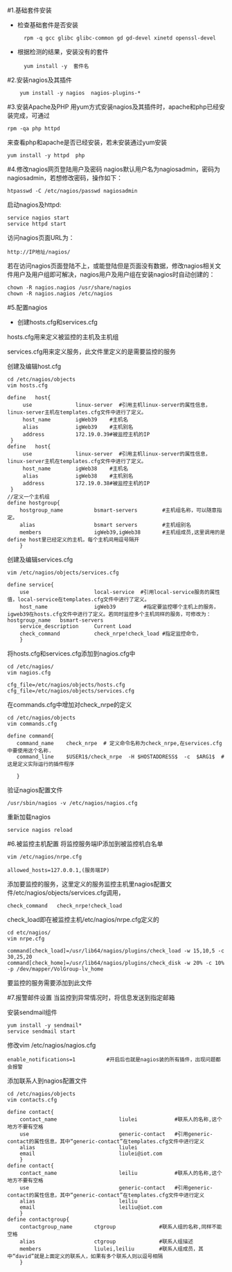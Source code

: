 #1.基础套件安装
- 检查基础套件是否安装

     	rpm -q gcc glibc glibc-common gd gd-devel xinetd openssl-devel

- 根据检测的结果，安装没有的套件

    	yum install -y  套件名            
    
#2.安装nagios及其插件

	    yum install -y nagios  nagios-plugins-*

#3.安装Apache及PHP
用yum方式安装nagios及其插件时，apache和php已经安装完成，可通过

	rpm -qa php httpd

来查看php和apache是否已经安装，若未安装通过yum安装

	yum install -y httpd  php
#4.修改nagios网页登陆用户及密码
nagios默认用户名为nagiosadmin，密码为nagiosadmin，若想修改密码，操作如下：

	htpasswd -C /etc/nagios/passwd nagiosadmin


启动nagios及httpd:

	service nagios start
	service httpd start

访问nagios页面URL为：

	http://IP地址/nagios/

若在访问nagios页面登陆不上，或能登陆但是页面没有数据，修改nagios相关文件用户及用户组即可解决，nagios用户及用户组在安装nagios时自动创建的：

	chown -R nagios.nagios /usr/share/nagios
	chown -R nagios.nagios /etc/nagios

#5.配置nagios
- 创建hosts.cfg和services.cfg

hosts.cfg用来定义被监控的主机及主机组

services.cfg用来定义服务，此文件里定义的是需要监控的服务

创建及编辑host.cfg

	cd /etc/nagios/objects
	vim hosts.cfg

	define   host{
         use              linux-server  #引用主机linux-server的属性信息，linux-server主机在templates.cfg文件中进行了定义。
         host_name        igWeb39    #主机名
         alias            igWeb39    #主机别名
         address          172.19.0.39#被监控主机的IP
  	 }
	define   host{
         use              linux-server  #引用主机linux-server的属性信息，linux-server主机在templates.cfg文件中进行了定义。
         host_name        igWeb38    #主机名
         alias            igWeb38    #主机别名
         address          172.19.0.38#被监控主机的IP
  	 }
	//定义一个主机组   
	define hostgroup{      
        hostgroup_name          bsmart-servers        #主机组名称，可以随意指定。
        alias                   bsmart servers        #主机组别名
        members                 igWeb39,igWeb38       #主机组成员,这里调用的是define host里已经定义的主机，每个主机间用逗号隔开  
        }

创建及编辑services.cfg

	vim /etc/nagios/objects/services.cfg

	define service{
        use                     local-service  #引用local-service服务的属性值，local-service在templates.cfg文件中进行了定义。
        host_name               igWeb39         #指定要监控哪个主机上的服务，igweb39在hosts.cfg文件中进行了定义。若同时监控多个主机同样的服务，可修改为：hostgroup_name   bsmart-servers
        service_description     Current Load
        check_command           check_nrpe!check_load #指定监控命令，
        }

将hosts.cfg和services.cfg添加到nagios.cfg中

	cd /etc/nagios/
	vim nagios.cfg

	cfg_file=/etc/nagios/objects/hosts.cfg
	cfg_file=/etc/nagios/objects/services.cfg

在commands.cfg中增加对check_nrpe的定义

	cd /etc/nagios/objects
	vim commands.cfg 

	define command{
       command_name    check_nrpe  # 定义命令名称为check_nrpe,在services.cfg中要使用这个名称.
       command_line    $USER1$/check_nrpe  -H $HOSTADDRESS$  -c  $ARG1$  #这是定义实际运行的插件程序

       }



验证nagios配置文件

	/usr/sbin/nagios -v /etc/nagios/nagios.cfg 

重新加载nagios

	service nagios reload

#6.被监控主机配置
将监控服务端IP添加到被监控机白名单

	vim /etc/nagios/nrpe.cfg 

	allowed_hosts=127.0.0.1,(服务端IP)

添加要监控的服务，这里定义的服务监控主机里nagios配置文件/etc/nagios/objects/services.cfg调用，

	check_command   check_nrpe!check_load
check_load即在被监控主机/etc/nagios/nrpe.cfg定义的

	cd etc/nagios/
	vim nrpe.cfg

	command[check_load]=/usr/lib64/nagios/plugins/check_load -w 15,10,5 -c 30,25,20
	command[check_home]=/usr/lib64/nagios/plugins/check_disk -w 20% -c 10% -p /dev/mapper/VolGroup-lv_home
要监控的服务需要添加到此文件

#7.报警邮件设置
当监控到异常情况时，将信息发送到指定邮箱

安装sendmail组件

	yum install -y sendmail*
	service sendmail start

修改vim /etc/nagios/nagios.cfg

	enable_notifications=1          #开启后也就是nagios装的所有插件，出现问题都会报警


添加联系人到nagios配置文件

	cd /etc/nagios/objects
	vim contacts.cfg 

	define contact{
        contact_name                    liulei            #联系人的名称,这个地方不要有空格
        use                             generic-contact   #引用generic-contact的属性信息，其中“generic-contact”在templates.cfg文件中进行定义
        alias                           liulei
        email                           liulei@iot.com
        }
	define contact{
        contact_name                    leiliu            #联系人的名称,这个地方不要有空格
        use                             generic-contact   #引用generic-contact的属性信息，其中“generic-contact”在templates.cfg文件中进行定义
        alias                           leiliu
        email                           leiliu@iot.com
        }
	define contactgroup{
        contactgroup_name       ctgroup              #联系人组的名称,同样不能空格
        alias                   ctgroup              #联系人组描述
        members                 liulei,leiliu        #联系人组成员，其中“david”就是上面定义的联系人，如果有多个联系人则以逗号相隔
        }